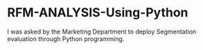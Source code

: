 # RFM-ANALYSIS-Using-Python
I was asked by the Marketing Department to deploy Segmentation evaluation through Python programming.
